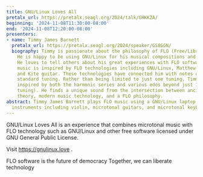 ```yaml
---
title: GNU/Linux Loves All
pretalx_url: https://pretalx.seagl.org/2024/talk/GHKKZA/
beginning: '2024-11-08T11:30:00-08:00'
end: '2024-11-08T12:20:00-08:00'
presenters:
- name: Timmy James Barnett
  pretalx_url: https://pretalx.seagl.org/2024/speaker/GS8GGN/
  biography: Timmy is passionate about the philosophy of FLO (Free/Libre/Open) software.
    He is happy to be using GNU/Linux for his musical compositions and performances.
    He loves to tell others about his great experiences with FLO software. Timmy's
    music is inspired by FLO technologies including GNU/Linux, Matthew Autry's skip-fretting,
    and Kite guitar. These technologies have connected him with notes outside of modern
    standard tuning. Rather than being limited to just one tuning, Timmy's music is
    inspired by both the harmonic series and various edos beyond just 12edo (standard
    tuning). He finds a unique sound from the intersection between ancient tuning
    theory, modern music technology, and a FLO philosophy.
abstract: Timmy James Barnett plays FLO music using a GNU/Linux laptop. He plays various
  instruments including violin, microtonal guitars, and microtonal keyboards.
---
```


GNU/Linux Loves All is an experience that combines microtonal music with FLO technology such as GNU/Linux and other free software licensed under GNU General Public License.

Visit https://gnulinux.love .

FLO software is the future of democracy
Together, we can liberate technology
